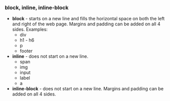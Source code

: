 ### block, inline, inline-block

- **block** - starts on a new line and fills the horizontal space on both the left and right of the web page. Margins and padding can be added on all 4 sides. Examples:
  - div
  - h1 - h6
  - p
  - footer
- **inline** - does not start on a new line.
  - span
  - img
  - input
  - label
  - a
- **inline-block** - does not start on a new line. Margins and padding can be added on all 4 sides.
